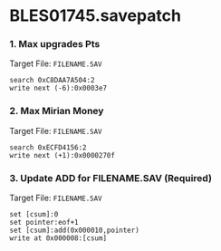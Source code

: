 # BLES01745.savepatch

### 1. Max upgrades Pts

Target File: `FILENAME.SAV`

```
search 0xC8DAA7A504:2
write next (-6):0x0003e7
```

### 2. Max Mirian Money

Target File: `FILENAME.SAV`

```
search 0xECFD4156:2
write next (+1):0x0000270f
```

### 3. Update ADD for FILENAME.SAV (Required)

Target File: `FILENAME.SAV`

```
set [csum]:0
set pointer:eof+1
set [csum]:add(0x000010,pointer)
write at 0x000008:[csum]
```

